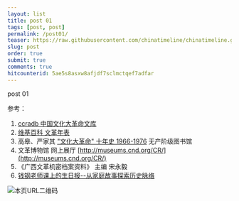 ```yaml
---
layout: list
title: post 01
tags: [post, post]
permalink: /post01/
teaser: https://raw.githubusercontent.com/chinatimeline/chinatimeline.github.io/master/images/wenge.jpg
slug: post
order: true
submit: true
comments: true
hitcounterid: 5ae5s8asxw8afjdf7sclmctqef7adfar
---
```


post 01

参考：
1. [ccradb 中国文化大革命文库 ](https://speechfree.github.io/cultural-revolution-database/)
2. [维基百科 文革年表](https://zh.wikipedia.org/zh-hans/%E6%96%87%E5%8C%96%E5%A4%A7%E9%9D%A9%E5%91%BD%E5%B9%B4%E8%A1%A8)
3. 高皋、严家其 ["文化大革命" 十年史 1966-1976](https://library.proletarian.me/download.php?link=books%2Faf4281f8def5b134196ca05cd0b6eb7a.pdf&book=+%E6%96%87%E5%8C%96%E5%A4%A7%E9%9D%A9%E5%91%BD+%E5%8D%81%E5%B9%B4%E5%8F%B2) 无产阶级图书馆
4. 文革博物馆 网上展厅 [http://museums.cnd.org/CR/](http://museums.cnd.org/CR/)
5. 《广西文革机密档案资料》 主编 宋永毅
6. [钱钢老师课上的生日报--从家庭故事探索历史脉络](https://medium.com/birthday-paper)

![本页URL二维码](https://i.imgur.com/SlDl3PO.png)
